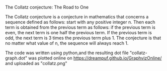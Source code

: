 The Collatz conjecture: The Road to One

The Collatz conjecture is a conjecture in mathematics that concerns a sequence defined as follows: start with any positive integer n. Then each term is obtained from the previous term as follows: if the previous term is even, the next term is one half the previous term. If the previous term is odd, the next term is 3 times the previous term plus 1. The conjecture is that no matter what value of n, the sequence will always reach 1.

The code was written using python,and the resulting dot file "collatz-graph.dot" was plotted online on https://dreampuf.github.io/GraphvizOnline/ and uploaded as "collatz.png"

